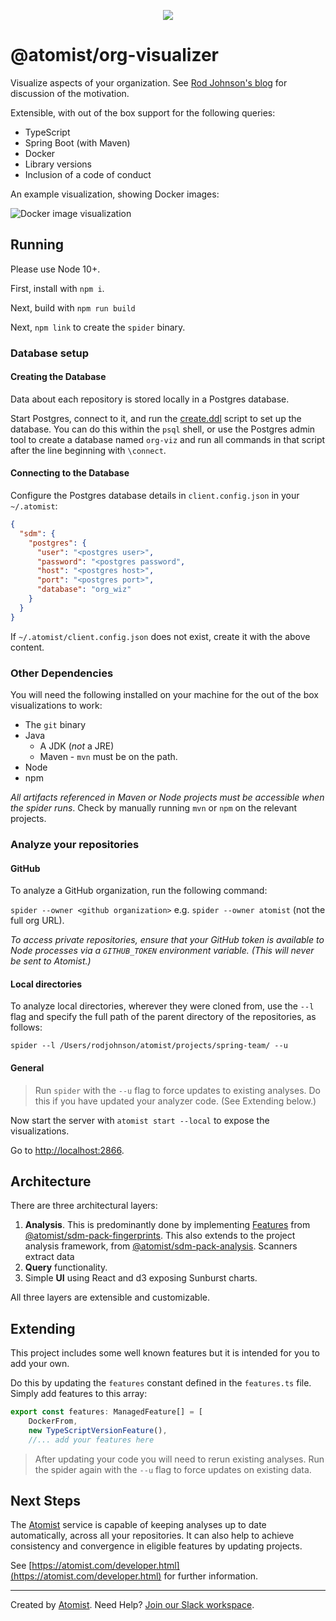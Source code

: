 <p align="center">
  <img src="https://images.atomist.com/sdm/SDM-Logo-Dark.png">
</p>

# @atomist/org-visualizer

Visualize aspects of your organization. See [Rod Johnson's blog](https://blog.atomist.com/this-will-surprise-you/) for discussion of the motivation.

Extensible, with out of the box
support for the following queries:

- TypeScript
- Spring Boot (with Maven)
- Docker
- Library versions
- Inclusion of a code of conduct

An example visualization, showing Docker images:

![Docker image visualization](images/dockerImageSunburst.png "Docker image skew")

## Running

Please use Node 10+.

First, install with `npm i`.

Next, build with `npm run build`

Next, `npm link` to create the `spider` binary.

### Database setup

#### Creating the Database

Data about each repository is stored locally in a Postgres database.

Start Postgres, connect to it, and run the [create.ddl](ddl/create.ddl) script to set up the database. You can do this within the `psql` shell, or use the Postgres admin tool to create a database named `org-viz` and run all commands in that script after the line beginning with `\connect`.

#### Connecting to the Database

Configure the Postgres database details in `client.config.json` in your `~/.atomist`:

```json
{
  "sdm": {
    "postgres": {
      "user": "<postgres user>",
      "password": "<postgres password",
      "host": "<postgres host>",
      "port": "<postgres port>",
      "database": "org_wiz"
    }
  }
}
```

If `~/.atomist/client.config.json` does not exist, create it with the above content.

### Other Dependencies

You will need the following installed on your machine for the out of the box visualizations to work:

- The `git` binary
- Java
	- A JDK (*not* a JRE)
	- 	Maven - `mvn` must be on the path. 
- Node
- npm

 _All artifacts referenced in Maven or Node projects must be accessible when the spider runs_. Check by manually running `mvn` or `npm` on the relevant projects.

### Analyze your repositories

#### GitHub

To analyze a GitHub organization, run the following command:

`spider --owner <github organization>` e.g. `spider --owner atomist` (not the full org URL).

_To access private repositories, ensure that your GitHub token is available to 
Node processes via a `GITHUB_TOKEN` environment variable. (This will
never be sent to Atomist.)_

#### Local directories
To analyze local directories, wherever they were cloned from, use the `--l` flag and specify the full path of the parent directory of the repositories, as follows: 

```
spider --l /Users/rodjohnson/atomist/projects/spring-team/ --u
```


#### General

>Run `spider` with the `--u` flag to force updates to existing analyses. Do this if you have updated your analyzer code. (See Extending below.) 

Now start the server with `atomist start --local` to expose the visualizations.

Go to [http://localhost:2866](http://localhost:2866).

## Architecture

There are three architectural layers:

1. **Analysis**. This is predominantly done by implementing [Features](https://github.com/atomist/sdm-pack-fingerprints/blob/95f2213759de26e6fe6a6e78edff8b36fa357f08/lib/machine/Feature.ts#L131) from [@atomist/sdm-pack-fingerprints](https://github.com/atomist/sdm-pack-fingerprints). This also extends to the project analysis framework, from [@atomist/sdm-pack-analysis](https://github.com/atomist/sdm-pack-analysis). Scanners extract data
2. **Query** functionality.
3. Simple **UI** using React and d3 exposing Sunburst charts.

All three layers are extensible and customizable.

## Extending

This project includes some well known features but it is intended for you to add your own.

Do this by updating the `features` constant defined in the `features.ts` file. Simply add features to this array:

```typescript
export const features: ManagedFeature[] = [
    DockerFrom,
    new TypeScriptVersionFeature(),
    //... add your features here
```

>After updating your code you will need to rerun existing analyses. Run the spider again with the `--u` flag to force updates on existing data.

## Next Steps
The [Atomist](https://www.atomist.com) service is capable of keeping analyses up to date automatically, across all your repositories. It can also help to achieve consistency and convergence in eligible features by updating projects.

See [https://atomist.com/developer.html](https://atomist.com/developer.html) for further information.

-----

Created by [Atomist][atomist].
Need Help?  [Join our Slack workspace][slack].

[atomist]: https://atomist.com/ (Atomist - How Teams Deliver Software)
[slack]: https://join.atomist.com/ (Atomist Community Slack)
